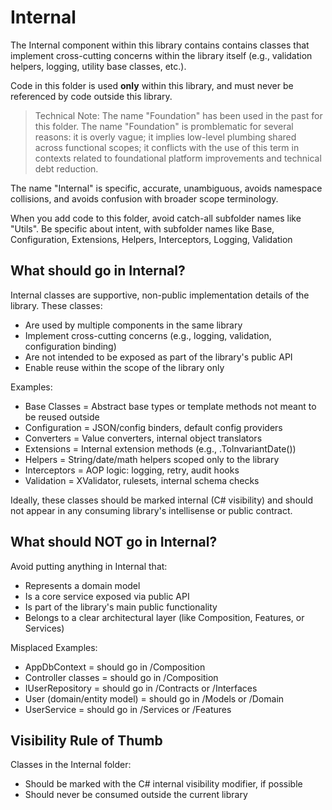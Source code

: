 # Internal

The Internal component within this library contains contains classes that implement cross-cutting concerns within the library itself (e.g., validation helpers, logging, utility base classes, etc.).

Code in this folder is used **only** within this library, and must never be referenced by code outside this library.

> Technical Note: The name "Foundation" has been used in the past for this folder. The name "Foundation" is promblematic for several reasons: it is overly vague; it implies low-level plumbing shared across functional scopes; it conflicts with the use of this term in contexts related to foundational platform improvements and technical debt reduction.

The name "Internal" is specific, accurate, unambiguous, avoids namespace collisions, and avoids confusion with broader scope terminology.

When you add code to this folder, avoid catch-all subfolder names like "Utils". Be specific about intent, with subfolder names like Base, Configuration, Extensions, Helpers, Interceptors, Logging, Validation


## What should go in Internal?

Internal classes are supportive, non-public implementation details of the library. These classes:

* Are used by multiple components in the same library
* Implement cross-cutting concerns (e.g., logging, validation, configuration binding)
* Are not intended to be exposed as part of the library's public API
* Enable reuse within the scope of the library only

Examples:

* Base Classes = Abstract base types or template methods not meant to be reused outside
* Configuration = JSON/config binders, default config providers
* Converters = Value converters, internal object translators
* Extensions = Internal extension methods (e.g., .ToInvariantDate())
* Helpers = String/date/math helpers scoped only to the library
* Interceptors = AOP logic: logging, retry, audit hooks
* Validation = XValidator, rulesets, internal schema checks

Ideally, these classes should be marked internal (C# visibility) and should not appear in any consuming library's intellisense or public contract.


## What should NOT go in Internal?

Avoid putting anything in Internal that:

* Represents a domain model
* Is a core service exposed via public API
* Is part of the library's main public functionality
* Belongs to a clear architectural layer (like Composition, Features, or Services)

Misplaced Examples:

* AppDbContext = should go in /Composition
* Controller classes = should go in /Composition
* IUserRepository = should go in /Contracts or /Interfaces
* User (domain/entity model) = should go in /Models or /Domain
* UserService = should go in /Services or /Features


## Visibility Rule of Thumb

Classes in the Internal folder:

* Should be marked with the C# internal visibility modifier, if possible
* Should never be consumed outside the current library